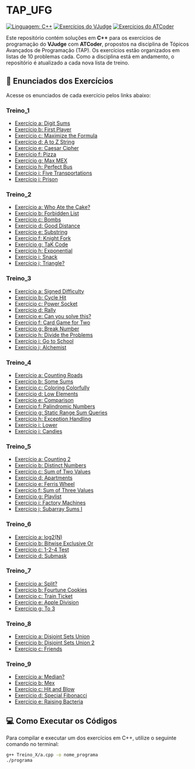 # TAP_UFG

[![Linguagem: C++](https://img.shields.io/badge/language-C++-00599C)](https://isocpp.org/) [![Exercícios do VJudge](https://img.shields.io/badge/VJudge-Exercícios-brightgreen)](https://vjudge.net/) [![Exercícios do ATCoder](https://img.shields.io/badge/ATCoder-Exercícios-orange)](https://atcoder.jp/home)

Este repositório contém soluções em **C++** para os exercícios de programação do **VJudge** com **ATCoder**, propostos na disciplina de Tópicos Avançados de Programação (TAP). Os exercícios estão organizados em listas de 10 problemas cada. Como a disciplina está em andamento, o repositório é atualizado a cada nova lista de treino.

## 🔗 Enunciados dos Exercícios

Acesse os enunciados de cada exercício pelos links abaixo:

### Treino_1

- [Exercício a: Digit Sums](https://atcoder.jp/contests/abc101/tasks/abc101_b?lang=en)
- [Exercício b: First Player](https://atcoder.jp/contests/abc304/tasks/abc304_a?lang=en)
- [Exercício c: Maximize the Formula](https://atcoder.jp/contests/abc110/tasks/abc110_a?lang=en)
- [Exercício d: A to Z String](https://atcoder.jp/contests/abc053/tasks/abc053_b?lang=en)
- [Exercício e: Caesar Cipher](https://atcoder.jp/contests/abc232/tasks/abc232_b?lang=en)
- [Exercício f: Pizza](https://atcoder.jp/contests/abc238/tasks/abc238_b?lang=en)
- [Exercício g: Max MEX](https://atcoder.jp/contests/abc290/tasks/abc290_c?lang=en)
- [Exercício h: Perfect Bus](https://atcoder.jp/contests/abc339/tasks/abc339_c?lang=en)
- [Exercício i: Five Transportations](https://atcoder.jp/contests/abc123/tasks/abc123_c?lang=en)
- [Exercício j: Prison](https://atcoder.jp/contests/abc127/tasks/abc127_c?lang=en)

### Treino_2

- [Exercício a: Who Ate the Cake?](https://atcoder.jp/contests/abc355/tasks/abc355_a?lang=en)
- [Exercício b: Forbidden List](https://atcoder.jp/contests/abc170/tasks/abc170_c?lang=en)
- [Exercício c: Bombs](https://atcoder.jp/contests/abc295/tasks/abc295_b?lang=en)
- [Exercício d: Good Distance](https://atcoder.jp/contests/abc133/tasks/abc133_b?lang=en)
- [Exercício e: Substring](https://atcoder.jp/contests/abc177/tasks/abc177_b?lang=en)
- [Exercício f: Knight Fork](https://atcoder.jp/contests/abc239/tasks/abc239_c?lang=en)
- [Exercício g: TaK Code](https://atcoder.jp/contests/abc312/tasks/abc312_b?lang=en)
- [Exercício h: Exponential](https://atcoder.jp/contests/abc097/tasks/abc097_b?lang=en)
- [Exercício i: Snack](https://atcoder.jp/contests/abc148/tasks/abc148_c?lang=en)
- [Exercício j: Triangle?](https://atcoder.jp/contests/abc224/tasks/abc224_c?lang=en)

### Treino_3

- [Exercício a: Signed Difficulty](https://atcoder.jp/contests/abc216/tasks/abc216_a?lang=en)
- [Exercício b: Cycle Hit](https://atcoder.jp/contests/abc211/tasks/abc211_b?lang=en)
- [Exercício c: Power Socket](https://atcoder.jp/contests/abc139/tasks/abc139_b?lang=en)
- [Exercício d: Rally](https://atcoder.jp/contests/abc156/tasks/abc156_c?lang=en)
- [Exercício e: Can you solve this?](https://atcoder.jp/contests/abc121/tasks/abc121_b?lang=en)
- [Exercício f: Card Game for Two](https://atcoder.jp/contests/abs/tasks/abc088_b?lang=en)
- [Exercício g: Break Number](https://atcoder.jp/contests/abc068/tasks/abc068_b?lang=en)
- [Exercício h: Divide the Problems](https://atcoder.jp/contests/abc132/tasks/abc132_c?lang=en)
- [Exercício i: Go to School](https://atcoder.jp/contests/abc142/tasks/abc142_c?lang=en)
- [Exercício j: Alchemist](https://atcoder.jp/contests/abc138/tasks/abc138_c?lang=en)

### Treino_4

- [Exercício a: Counting Roads](https://atcoder.jp/contests/abc061/tasks/abc061_b)
- [Exercício b: Some Sums](https://atcoder.jp/contests/abs/tasks/abc083_b)
- [Exercício c: Coloring Colorfully](https://atcoder.jp/contests/abc124/tasks/abc124_c)
- [Exercício d: Low Elements](https://atcoder.jp/contests/abc152/tasks/abc152_c)
- [Exercício e: Comparison](https://atcoder.jp/contests/abc059/tasks/abc059_b)
- [Exercício f: Palindromic Numbers](https://atcoder.jp/contests/abc090/tasks/abc090_b)
- [Exercício g: Static Range Sum Queries](https://cses.fi/problemset/task/1646)
- [Exercício h: Exception Handling](https://atcoder.jp/contests/abc134/tasks/abc134_c)
- [Exercício i: Lower](https://atcoder.jp/contests/abc139/tasks/abc139_c)
- [Exercício j: Candies](https://atcoder.jp/contests/abc087/tasks/arc090_a)

### Treino_5

- [Exercício a: Counting 2](https://atcoder.jp/contests/abc231/tasks/abc231_c?lang=en)
- [Exercício b: Distinct Numbers](https://cses.fi/problemset/task/1621)
- [Exercício c: Sum of Two Values](https://cses.fi/problemset/task/1640)
- [Exercício d: Apartments](https://cses.fi/problemset/task/1084)
- [Exercício e: Ferris Wheel](https://cses.fi/problemset/task/1090)
- [Exercício f: Sum of Three Values](https://cses.fi/problemset/task/1641)
- [Exercício g: Playlist](https://cses.fi/problemset/task/1141)
- [Exercício i: Factory Machines](https://cses.fi/problemset/task/1620)
- [Exercício j: Subarray Sums I](https://cses.fi/problemset/task/1660)

### Treino_6

- [Exercício a: log2(N)](https://atcoder.jp/contests/abc215/tasks/abc215_b?lang=en)
- [Exercício b: Bitwise Exclusive Or](https://atcoder.jp/contests/abc213/tasks/abc213_a?lang=en)
- [Exercício c: 1-2-4 Test](https://atcoder.jp/contests/abc270/tasks/abc270_a?lang=en)
- [Exercício d: Submask](https://atcoder.jp/contests/abc269/tasks/abc269_c?lang=en)

### Treino_7

- [Exercício a: Split?](https://atcoder.jp/contests/abc267/tasks/abc267_b?lang=en)
- [Exercício b: Fourtune Cookies](https://atcoder.jp/contests/arc105/tasks/arc105_a?lang=en)
- [Exercício c: Train Ticket](https://atcoder.jp/contests/abc079/tasks/abc079_c?lang=en)
- [Exercício e: Apple Division](https://cses.fi/problemset/task/1623)
- [Exercício g: To 3](https://atcoder.jp/contests/abc182/tasks/abc182_c?lang=en)

### Treino_8

- [Exercício a: Disjoint Sets Union](https://basecamp.eolymp.com/en/problems/10811)
- [Exercício b: Disjoint Sets Union 2](https://basecamp.eolymp.com/en/problems/10814)
- [Exercício c: Friends](https://atcoder.jp/contests/abc177/tasks/abc177_d?lang=en)

### Treino_9

- [Exercício a: Median?](https://atcoder.jp/contests/abc253/tasks/abc253_a?lang=en)
- [Exercício b: Mex](https://atcoder.jp/contests/abc245/tasks/abc245_b?lang=en)
- [Exercício c: Hit and Blow](https://atcoder.jp/contests/abc243/tasks/abc243_b?lang=en)
- [Exercício d: Special Fibonacci](https://www.codechef.com/problems/FIBXOR01)
- [Exercício e: Raising Bacteria](https://codeforces.com/problemset/problem/579/A)

## 💻 Como Executar os Códigos

Para compilar e executar um dos exercícios em C++, utilize o seguinte comando no terminal:

```bash
g++ Treino_X/a.cpp -o nome_programa
./programa
